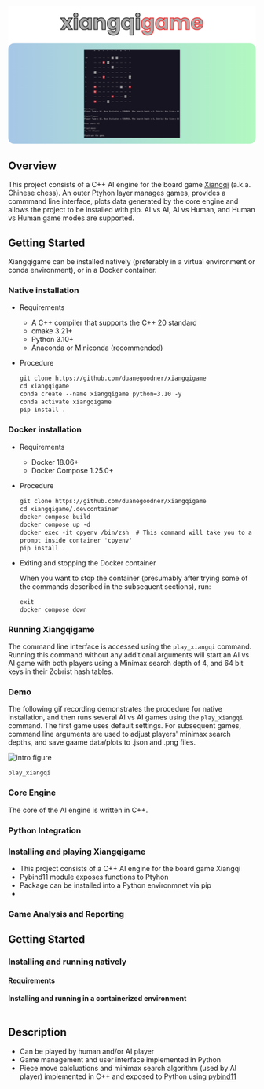 
![intro figure](doc/headline_image_coloradj.png)


## Overview

This project consists of a C++ AI engine for the board game [Xiangqi](https://en.wikipedia.org/wiki/Xiangqi) (a.k.a. Chinese chess). An outer Ptyhon layer manages games, provides a commmand line interface, plots data generated by the core engine and allows the project to be installed with pip. AI vs AI, AI vs Human, and Human vs Human game modes are supported.

## Getting Started

Xiangqigame can be installed natively (preferably in a virtual environment or conda environment), or in a Docker container.

### Native installation

- Requirements
    - A C++ compiler that supports the C++ 20 standard
    - cmake 3.21+
    - Python 3.10+
    - Anaconda or Miniconda (recommended)

- Procedure
    ```
    git clone https://github.com/duanegoodner/xiangqigame
    cd xiangqigame
    conda create --name xiangqigame python=3.10 -y
    conda activate xiangqigame
    pip install .
    ```

### Docker installation

- Requirements
    - Docker 18.06+
    - Docker Compose 1.25.0+

- Procedure

    ```shell
    git clone https://github.com/duanegoodner/xiangqigame
    cd xiangqigame/.devcontainer
    docker compose build
    docker compose up -d
    docker exec -it cpyenv /bin/zsh  # This command will take you to a prompt inside container 'cpyenv'
    pip install .
    ```
- Exiting and stopping the Docker container

    When you want to stop the container (presumably after trying some of the commands described in the subsequent sections), run:
    ```
    exit
    docker compose down
    ```

### Running Xiangqigame
The command line interface is accessed using the `play_xiangqi` command. Running this command without any additional arguments will start an AI vs AI game with both players using a Minimax search depth of 4, and 64 bit keys in their Zobrist hash tables.

### Demo
The following gif recording demonstrates the procedure for native installation, and then runs several AI vs AI games using the `play_xiangqi` command. The first game uses default settings. For subsequent games, command line arguments are used to adjust players' minimax search depths, and save gaame data/plots to .json and .png files.

![intro figure](doc/xiangqigame_demo.gif)


```
play_xiangqi
```

### Core Engine

The core of the AI engine is written in C++. 

### Python Integration

### Installing and playing Xiangqigame

- This project consists of a C++ AI engine for the board game Xiangqi
- Pybind11 module exposes functions to Ptyhon
- Package can be installed into a Python environmnet via pip
- 


### Game Analysis and Reporting


## Getting Started

### Installing and running natively

#### Requirements


#### Installing and running in a containerized environment



```

```





## Description

* Can be played by human and/or AI player
* Game management and user interface implemented in Python
* Piece move calcluations and minimax search algorithm (used by AI player) implemented in C++ and exposed to Python using [pybind11](https://github.com/pybind/pybind11)
